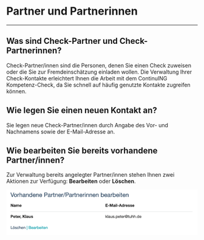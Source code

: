 # Partner und Partnerinnen
- - -

## Was sind Check-Partner und Check-Partnerinnen?

Check-Partner/innen sind die Personen, denen Sie einen Check zuweisen oder die Sie zur Fremdeinschätzung einladen wollen. Die Verwaltung Ihrer Check-Kontakte erleichtert Ihnen die Arbeit mit dem ContinuING Kompetenz-Check, da Sie schnell auf häufig genutzte Kontakte zugreifen können.


## Wie legen Sie einen neuen Kontakt an?

Sie legen neue Check-Partner/innen durch Angabe des Vor- und Nachnamens sowie der E-Mail-Adresse an. 


## Wie bearbeiten Sie bereits vorhandene Partner/innen?

Zur Verwaltung bereits angelegter Partner/innen stehen Ihnen zwei Aktionen zur Verfügung: **Bearbeiten** oder **Löschen**.

![Übersicht über das Material zum Auswertungsgespräch](media/PartnerBearbeiten.jpg)